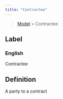 ```yaml
---
title: "Contractee"
---
```


> [Model](./../) > Contractee

## Label

### English
Contractee


## Definition
A party to a contract 


    
